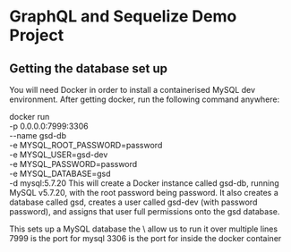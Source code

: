 # GraphQL and Sequelize Demo Project

## Getting the database set up

You will need Docker in order to install a containerised MySQL dev environment. After getting docker, run the following command anywhere:

docker run \
  -p 0.0.0.0:7999:3306 \
  --name gsd-db \
  -e MYSQL_ROOT_PASSWORD=password \
  -e MYSQL_USER=gsd-dev \
  -e MYSQL_PASSWORD=password \
  -e MYSQL_DATABASE=gsd \
  -d mysql:5.7.20
This will create a Docker instance called gsd-db, running MySQL v5.7.20, with the root password being password. It also creates a database called gsd, creates a user called gsd-dev (with password password), and assigns that user full permissions onto the gsd database.

This sets up a MySQL database
the \ allow us to run it over multiple lines
7999 is the port for mysql
3306 is the port for inside the docker container

